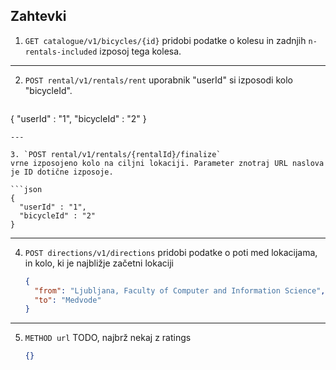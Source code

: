 ## Zahtevki

1. `GET catalogue/v1/bicycles/{id}`
   pridobi podatke o kolesu in zadnjih `n-rentals-included` izposoj tega kolesa.
---

2. `POST rental/v1/rentals/rent`
   uporabnik "userId" si izposodi kolo "bicycleId". 

   ```json
  {
     "userId" : "1",
     "bicycleId" : "2"
  }
   ```
---

3. `POST rental/v1/rentals/{rentalId}/finalize`
   vrne izposojeno kolo na ciljni lokaciji. Parameter znotraj URL naslova je ID dotične izposoje.

   ```json
  {
     "userId" : "1",
     "bicycleId" : "2"
  }
   ```
---

4. `POST directions/v1/directions`
   pridobi podatke o poti med lokacijama, in kolo, ki je najbližje začetni lokaciji

   ```json
   {
     "from": "Ljubljana, Faculty of Computer and Information Science",
     "to": "Medvode"
   }
   ```
---

5. `METHOD url`
   TODO, najbrž nekaj z ratings

   ```json
   {}
   ```
